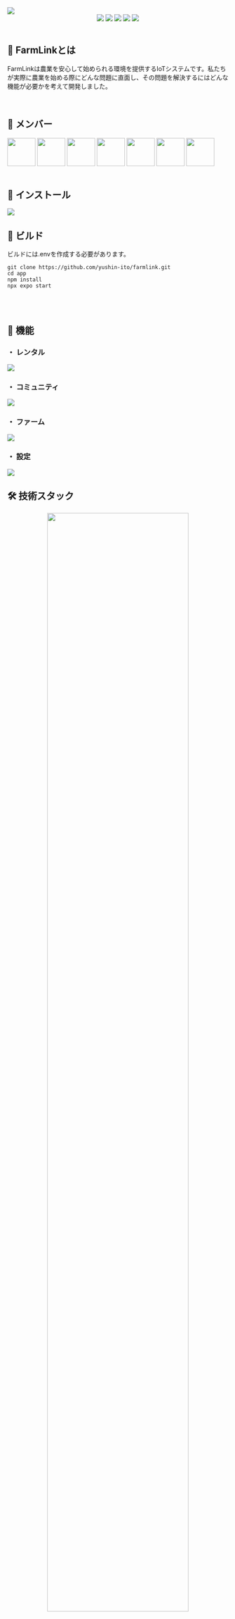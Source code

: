 <img src="https://github.com/yushin-ito/farmlink/assets/75526539/071d3fdf-371b-4469-bc4e-3b4d757c57e6" >

<div align="center">
  <img src="https://img.shields.io/badge/version-1.0.0-red.svg">
  <img src="https://img.shields.io/badge/platform-ios%20|%20android-orange.svg">
  <img src="https://img.shields.io/github/stars/yushin-ito/farmlink?color=yellow">
  <img src="https://img.shields.io/github/commit-activity/t/yushin-ito/farmlink">
  <img src="https://img.shields.io/badge/license-MIT-green">
</div>

<br>

<h2>📝 FarmLinkとは</h2>
<P>FarmLinkは農業を安心して始められる環境を提供するIoTシステムです。私たちが実際に農業を始める際にどんな問題に直面し、その問題を解決するにはどんな機能が必要かを考えて開発しました。</p>

<br>

<h2>👀 メンバー</h2>
<a href="https://github.com/yushin-ito"><img  src="https://avatars.githubusercontent.com/u/75526539?s=48&v=4" width="64px"></a>
<a href="https://github.com/chibana-kit"><img src="https://avatars.githubusercontent.com/u/108317630?v=4" width="64px"></a>
<a href="https://github.com/r02i31"><img src="https://avatars.githubusercontent.com/u/108317588?v=4" width="64px"></a>
<a href="https://github.com/HipsMaro"><img src="https://avatars.githubusercontent.com/u/108317599?v=4" width="64px"></a>
<a href="https://github.com/ihsikawa"><img src="https://avatars.githubusercontent.com/u/108317813?v=4" width="64px"></a>
<a href="https://github.com/Keisuke373"><img src="https://avatars.githubusercontent.com/u/108318002?v=4" width="64px"></a>
<a href="https://github.com/rikuma77"><img src="https://avatars.githubusercontent.com/u/108317556?v=4" width="64px"></a>

<br>
<br>

<h2>📱 インストール</h2>
<picture>
  <source media="(prefers-color-scheme: light)" srcset="https://github.com/yushin-ito/farmlink/assets/75526539/20f1749a-be0c-4baf-8814-642a7dcf9545">
  <source media="(prefers-color-scheme: dark)" srcset="https://github.com/yushin-ito/farmlink/assets/75526539/e7cbaab0-9ea5-42ee-9bca-2c9f25b71253">
  <img src="https://github.com/yushin-ito/farmlink/assets/75526539/20f1749a-be0c-4baf-8814-642a7dcf9545">
</picture>

<br>

<h2>🔧 ビルド</h2>
ビルドには.envを作成する必要があります。

```
git clone https://github.com/yushin-ito/farmlink.git
cd app
npm install
npx expo start
```

<br>
<br>

<h2>🚀 機能</h2>
<h3>・ レンタル</h3>
<picture>
  <source media="(prefers-color-scheme: light)" srcset="https://github.com/yushin-ito/farmlink/assets/75526539/7a55fb39-99b8-49c3-b7e4-d140156ba83e">
  <source media="(prefers-color-scheme: dark)" srcset="https://github.com/yushin-ito/farmlink/assets/75526539/a310f601-4b7b-401a-b638-89d44ca6fcdb">
  <img src="https://github.com/yushin-ito/farmlink/assets/75526539/7a55fb39-99b8-49c3-b7e4-d140156ba83e">
</picture>
<br>
<h3>・ コミュニティ</h3>
<picture>
  <source media="(prefers-color-scheme: light)" srcset="https://github.com/yushin-ito/farmlink/assets/75526539/d78d5ec3-d575-4990-b96b-d7e445bb9a4d">
  <source media="(prefers-color-scheme: dark)" srcset="https://github.com/yushin-ito/farmlink/assets/75526539/1b0f0ee5-6413-417b-a5cd-5dfb23d9a734">
  <img src="https://github.com/yushin-ito/farmlink/assets/75526539/d78d5ec3-d575-4990-b96b-d7e445bb9a4d">
</picture>
<br>
<h3>・ ファーム</h3>
<picture>
  <source media="(prefers-color-scheme: light)" srcset="https://github.com/yushin-ito/farmlink/assets/75526539/5ee157e9-44ad-4dc7-a4d7-059bcae9c1a8">
  <source media="(prefers-color-scheme: dark)" srcset="https://github.com/yushin-ito/farmlink/assets/75526539/e7bdf7a6-6653-40fd-b6a8-59e66f0f7f2b">
  <img src="https://github.com/yushin-ito/farmlink/assets/75526539/5ee157e9-44ad-4dc7-a4d7-059bcae9c1a8">
</picture>
<br>
<h3>・ 設定</h3>
<picture>
  <source media="(prefers-color-scheme: light)" srcset="https://github.com/yushin-ito/farmlink/assets/75526539/f7024c41-7911-4020-919a-c369a8108b68">
  <source media="(prefers-color-scheme: dark)" srcset="https://github.com/yushin-ito/farmlink/assets/75526539/45145bb9-9058-4471-83b9-a432d6499f94">
  <img src="https://github.com/yushin-ito/farmlink/assets/75526539/f7024c41-7911-4020-919a-c369a8108b68">
</picture>

<br>

<h2>🛠️ 技術スタック</h2>
<div align="center">
  <picture>
    <source media="(prefers-color-scheme: light)" srcset="https://github.com/yushin-ito/farmlink/assets/75526539/c75a5571-ca09-4200-b549-0a65cc8ab1a8">
    <source media="(prefers-color-scheme: dark)" srcset="https://github.com/yushin-ito/farmlink/assets/75526539/8d62bdb5-3e04-4306-9a1f-d49bd10787b5">
    <img src="https://github.com/yushin-ito/farmlink/assets/75526539/c75a5571-ca09-4200-b549-0a65cc8ab1a8" width="80%">
  </picture>
</div>

<br>

<h2>🌐 システム構成</h2>
<div align="center">
  <picture>
    <source media="(prefers-color-scheme: light)" srcset="https://github.com/yushin-ito/farmlink/assets/75526539/0042a76d-2c2c-42cf-afc9-82f38bcbc42b">
    <source media="(prefers-color-scheme: dark)" srcset="https://github.com/yushin-ito/farmlink/assets/75526539/18166ec1-2eaf-4295-bf64-01cf2044d56a">
    <img src="https://github.com/yushin-ito/farmlink/assets/75526539/0042a76d-2c2c-42cf-afc9-82f38bcbc42b" width="80%">
  </picture>
</div>

<br>

<h2>📊 ER図</h2>
<picture>
  <source media="(prefers-color-scheme: light)" srcset="https://github.com/yushin-ito/farmlink/assets/75526539/b1ee2622-bcdf-48ea-9ab0-e6bbd97f96df">
  <source media="(prefers-color-scheme: dark)" srcset="https://github.com/yushin-ito/farmlink/assets/75526539/505475dd-5043-40de-911b-8aefeddd3b9b">
  <img src="https://github.com/yushin-ito/farmlink/assets/75526539/b1ee2622-bcdf-48ea-9ab0-e6bbd97f96df">
</picture>
<br>

<h2>✅ Todo</h2>
<ul>
  <li>Victoryを用いたグラフ表示</li>
  <li>レンタルの絞り込み機能</li>
  <li>パスワードリセット機能</li>
</ul>

<br>

<h2>📜 ライセンス</h2>
<a href="https://github.com/yushin-ito/farmlink/blob/main/LICENSE">MIT License<a>
